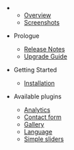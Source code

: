 - 
    - [Overview](overview.md)
    - [Screenshots](screenshots.md)
- Prologue
    - [Release Notes](releases.md)
    - [Upgrade Guide](upgrade.md)
- Getting Started
    - [Installation](installation.md)
    
- Available plugins
    - [Analytics](plugin-analytics.md)
    - [Contact form](plugin-contact-form.md)
    - [Gallery](plugin-gallery.md)
    - [Language](plugin-language.md)
    - [Simple sliders](plugin-simple-slider.md)